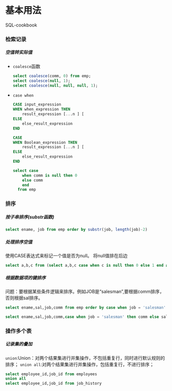 # 基本用法

SQL-cookbook

### 检索记录

##### 空值转实际值

  * `coalesce`函数

    ```sql
    select coalesce(comm, 0) from emp;
    select coalesce(null, 1);
    select coalesce(null, null, null, 1);
    ```
  * `case when`

    ```sql
    CASE input_expression
    WHEN when_expression THEN
        result_expression [...n ] [
    ELSE
        else_result_expression
    END
    ```

    ```sql
    CASE
    WHEN Boolean_expression THEN
        result_expression [...n ] [
    ELSE
        else_result_expression
    END
    ```

    ```sql
    select case
        when comm is null then 0
        else comm
        end
      from emp
    ```

### 排序

##### 按子串排序(substr函数)

  ```sql
  select ename, job from emp order by substr(job, length(job)-2)
  ```

##### 处理排序空值
  
  使用CASE表达式来标记一个值是否为null。
  将null值排在后边
  ```sql
  select a,b,c from (select a,b,c case when c is null then 0 else 1 end as is_null from t) x order by is_null desc, c
  ```

##### 根据数据项的键排序

  问题：要根据某些条件逻辑来排序。例如JOB是“salesman”,要根据comm排序，否则根据sal排序。

  ```sql
  select ename,sal,job,comm from emp order by case when job = 'salesman' then comm else sal end
  ```

  ```sql
  select ename,sal,job,comm,case when job = 'salesman' then comm else sal end as ordered from emp order by 5
  ```

### 操作多个表

##### 记录集的叠加

  `union`:Union：对两个结果集进行并集操作，不包括重复行，同时进行默认规则的排序；
  `union all`:对两个结果集进行并集操作，包括重复行，不进行排序；

  ```sql
  select employee_id,job_id from employees
  union all
  select employee_id,job_id from job_history
  ```
